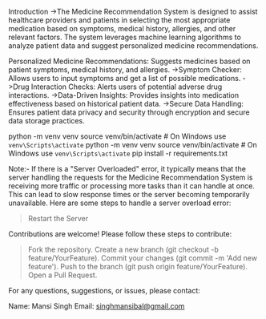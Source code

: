 Introduction
->The Medicine Recommendation System is designed to assist healthcare providers and patients in selecting the most appropriate medication based on symptoms, 
medical history, allergies, and other relevant factors. The system leverages machine learning algorithms to analyze patient data and suggest personalized medicine recommendations.


Personalized Medicine Recommendations: Suggests medicines based on patient symptoms, medical history, and allergies.
 ->Symptom Checker: Allows users to input symptoms and get a list of possible medications.
 ->Drug Interaction Checks: Alerts users of potential adverse drug interactions.
 ->Data-Driven Insights: Provides insights into medication effectiveness based on historical patient data.
 ->Secure Data Handling: Ensures patient data privacy and security through encryption and secure data storage practices.

python -m venv venv
source venv/bin/activate  # On Windows use `venv\Scripts\activate`
python -m venv venv
source venv/bin/activate  # On Windows use `venv\Scripts\activate`
pip install -r requirements.txt

Note:- If there is a "Server Overloaded" error, it typically means that the server handling the requests for 
the Medicine Recommendation System is receiving more traffic or processing more tasks than it can handle at once. 
This can lead to slow response times or the server becoming temporarily unavailable. Here are some steps to handle a server overload error:
 >Restart the Server


Contributions are welcome! Please follow these steps to contribute:
 > Fork the repository.
 > Create a new branch (git checkout -b feature/YourFeature).
 > Commit your changes (git commit -m 'Add new feature').
 > Push to the branch (git push origin feature/YourFeature).
 > Open a Pull Request.

For any questions, suggestions, or issues, please contact:

Name: Mansi Singh
Email: singhmansibal@gmail.com

